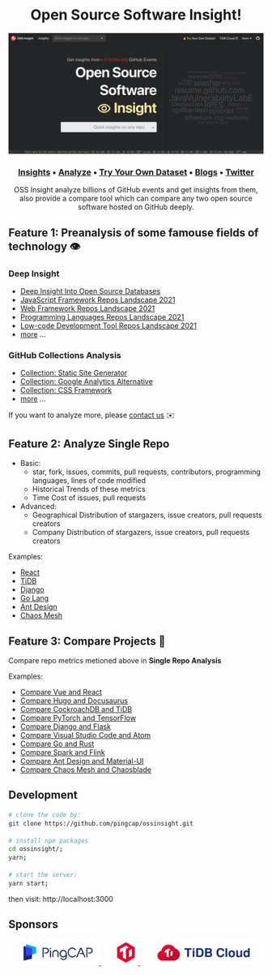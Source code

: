 <h1 align="center">Open Source Software Insight!</h1>

<a href="https://ossinsight.io">
  <img src="/static/img/screenshots/homepage.png"
</a>

<h3 align="center">
  <b><a href="https://ossinsight.io/collections/open-source-database">Insights</a></b>
  •
  <a href="https://ossinsight.io/analyze/pingcap/tidb">Analyze</a>
  •
  <a href="https://ossinsight.io/try-your-own-dataset">Try Your Own Dataset</a>
  •
  <a href="https://ossinsight.io/blog">Blogs</a>
  •
  <a href="https://twitter.com/OSSInsight">Twitter</a>
</h3>

<p align="center">
OSS Insight analyze billions of GitHub events and get insights from them, also provide a compare tool which can compare any two open source software hosted on GitHub deeply.
</p>

## Feature 1: Preanalysis of some famouse fields of technology 👁️

### Deep Insight
* [Deep Insight Into Open Source Databases](https://ossinsight.io/blog/deep-insight-into-open-source-databases)
* [JavaScript Framework Repos Landscape 2021](https://ossinsight.io/blog/deep-insight-into-js-framework-2021)
* [Web Framework Repos Landscape 2021](https://ossinsight.io/blog/deep-insight-into-web-framework-2021)
* [Programming Languages Repos Landscape 2021](https://ossinsight.io/blog/deep-insight-into-programming-languages-2021)
* [Low-code Development Tool Repos Landscape 2021](https://ossinsight.io/blog/deep-insight-into-lowcode-development-tools-2021)
* [more](https://ossinsight.io/blog) ...

### GitHub Collections Analysis
* [Collection: Static Site Generator](https://ossinsight.io/collections/static-site-generator)
* [Collection: Google Analytics Alternative](https://ossinsight.io/collections/google-analytics-alternative)
* [Collection: CSS Framework](https://ossinsight.io/collections/css-framework)
* [more](https://ossinsight.io/collections/open-source-database) ...

If you want to analyze more, please [contact us](https://ossinsight.io/about/#contact) ✉️
  
## Feature 2: Analyze Single Repo
  
* Basic:
  * star, fork, issues, commits, pull requests, contributors, programming languages, lines of code modified
  * Historical Trends of these metrics
  * Time Cost of issues, pull requests
* Advanced:
  * Geographical Distribution of stargazers, issue creators, pull requests creators
  * Company Distribution of stargazers, issue creators, pull requests creators
  
Examples:
* [React](https://ossinsight.io/analyze/facebook/react)
* [TiDB](https://ossinsight.io/analyze/pingcap/tidb)
* [Django](https://ossinsight.io/analyze/django/django)
* [Go Lang](https://ossinsight.io/analyze/golang/go)
* [Ant Design](https://ossinsight.io/analyze/ant-design/ant-design)
* [Chaos Mesh](https://ossinsight.io/analyze/chaos-mesh/chaos-mesh)

## Feature 3: Compare Projects 🔨
  
Compare repo metrics metioned above in **Single Repo Analysis**

Examples:
* [Compare Vue and React](https://ossinsight.io/analyze/vuejs/vue?vs=facebook/react)
* [Compare Hugo and Docusaurus](https://ossinsight.io/analyze/gohugoio/hugo?vs=facebook/docusaurus)
* [Compare CockroachDB and TiDB](https://ossinsight.io/analyze/pingcap/tidb?vs=cockroachdb/cockroach)
* [Compare PyTorch and TensorFlow](https://ossinsight.io/analyze/pytorch/pytorch?vs=tensorflow/tensorflow)
* [Compare Django and Flask](https://ossinsight.io/analyze/django/django?vs=pallets/flask)
* [Compare Visual Studio Code and Atom](https://ossinsight.io/analyze/microsoft/vscode?vs=atom/atom)
* [Compare Go and Rust](https://ossinsight.io/analyze/golang/go?vs=rust-lang/rust)
* [Compare Spark and Flink](https://ossinsight.io/analyze/apache/spark?vs=apache/flink)
* [Compare Ant Design and Material-UI](https://ossinsight.io/analyze/ant-design/ant-design?vs=mui/material-ui)
* [Compare Chaos Mesh and Chaosblade](https://ossinsight.io/analyze/chaos-mesh/chaos-mesh?vs=chaosblade-io/chaosblade)

## Development

```bash
# clone the code by:
git clone https://github.com/pingcap/ossinsight.git

# install npm packages
cd ossinsight/;
yarn;

# start the server:
yarn start;
```

then visit: http://localhost:3000

## Sponsors

<div align="center">
  <a href="https://en.pingcap.com">
    <img src="/static/img/pingcap_logo.svg" height=50 />
  </a>
  &nbsp;
  &nbsp;
  &nbsp;
  <a href="https://en.pingcap.com/community">
    <img src="/static/img/tidb_logo.svg" height=50 />
  </a>
  &nbsp;
  &nbsp;
  &nbsp;
  <a href="https://en.pingcap.com/tidb-cloud">
    <img src="/static/img/tidb_cloud_logo.svg" height=50 />
  </a>
</div>
